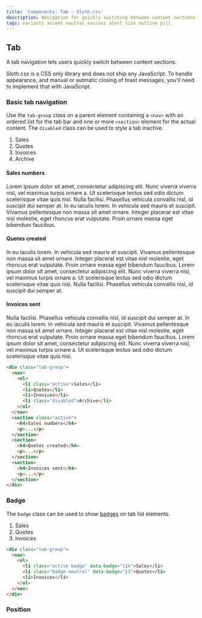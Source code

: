 ```yaml
---
title: 'Components: Tab - Sloth.css'
description: Navigation for quickly switching between content sections
tags: variants accent neutral success alert size outline pill
---
```


## Tab

A tab navigation lets users quickly switch between content sections.

<p class="callout accent">
  Sloth.css is a CSS only library and does not ship any JavaScript. To handle appearance, and manual or autmatic closing of toast messages, you'll need to implement that with JavaScript.
</p>

### Basic tab navigation

Use the `tab-group` class on a parent element containing a `<nav>` with an ordered list for the tab bar and one or more `<section>` element for the actual content. The `disabled` class can be used to style a tab inactive.

<div class="demo">
  <div class="tab-group" id="tab-demo">
    <nav>
      <ol>
        <li class="active">Sales</li>
        <li>Quotes</li>
        <li>Invoices</li>
        <li class="disabled">Archive</li>
      </ol>
    </nav>
    <section class="active">
      <h4>Sales numbers</h4>
      <p>Lorem ipsum dolor sit amet, consectetur adipiscing elit. Nunc viverra viverra nisl, vel maximus turpis ornare a. Ut scelerisque lectus sed odio dictum scelerisque vitae quis nisi. Nulla facilisi. Phasellus vehicula convallis nisl, id suscipit dui semper at. In eu iaculis lorem. In vehicula sed mauris et suscipit. Vivamus pellentesque non massa sit amet ornare. Integer placerat est vitae nisl molestie, eget rhoncus erat vulputate. Proin ornare massa eget bibendum faucibus.</p>
    </section>
    <section>
      <h4>Quotes created</h4>
      <p>In eu iaculis lorem. In vehicula sed mauris et suscipit. Vivamus pellentesque non massa sit amet ornare. Integer placerat est vitae nisl molestie, eget rhoncus erat vulputate. Proin ornare massa eget bibendum faucibus. Lorem ipsum dolor sit amet, consectetur adipiscing elit. Nunc viverra viverra nisl, vel maximus turpis ornare a. Ut scelerisque lectus sed odio dictum scelerisque vitae quis nisi. Nulla facilisi. Phasellus vehicula convallis nisl, id suscipit dui semper at.</p>
    </section>
    <section>
      <h4>Invoices sent</h4>
      <p>Nulla facilisi. Phasellus vehicula convallis nisl, id suscipit dui semper at. In eu iaculis lorem. In vehicula sed mauris et suscipit. Vivamus pellentesque non massa sit amet ornare. Integer placerat est vitae nisl molestie, eget rhoncus erat vulputate. Proin ornare massa eget bibendum faucibus. Lorem ipsum dolor sit amet, consectetur adipiscing elit. Nunc viverra viverra nisl, vel maximus turpis ornare a. Ut scelerisque lectus sed odio dictum scelerisque vitae quis nisi.</p>
    </section>
  </div>
</div>

```html
<div class="tab-group">
  <nav>
    <ol>
      <li class="active">Sales</li>
      <li>Quotes</li>
      <li>Invoices</li>
      <li class="disabled">Archive</li>
    </ol>
  </nav>
  <section class="active">
    <h4>Sales numbers</h4>
    <p>...</p>
  </section>
  <section>
    <h4>Quotes created</h4>
    <p>...</p>
  </section>
  <section>
    <h4>Invoices sent</h4>
    <p>...</p>
  </section>
</div>
```

### Badge

The `badge` class can be used to show [badges](/components/badge) on tab list elements.

<div class="demo">
  <div class="tab-group">
    <nav>
      <ol>
        <li class="active badge" data-badge="11k">Sales</li>
        <li class="badge-neutral" data-badge="23">Quotes</li>
        <li>Invoices</li>
      </ol>
    </nav>
  </div>
</div>

```html
<div class="tab-group">
  <nav>
    <ol>
      <li class="active badge" data-badge="11k">Sales</li>
      <li class="badge-neutral" data-badge="23">Quotes</li>
      <li>Invoices</li>
    </ol>
  </nav>
</div>
```

### Position
